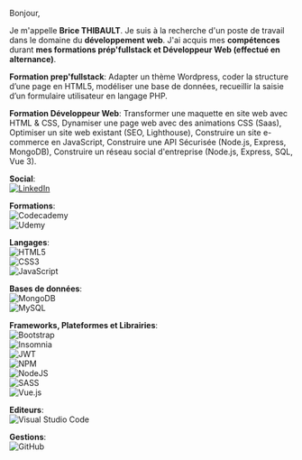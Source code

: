 Bonjour,

Je m'appelle __Brice THIBAULT__.
Je suis à la recherche d'un poste de travail dans le domaine du __développement web__.
J'ai acquis mes __compétences__ durant __mes formations prép'fullstack et Développeur Web (effectué en alternance)__.

__Formation prep'fullstack__:
Adapter un thème Wordpress, coder la structure d’une page en HTML5, modéliser une base de données, recueillir la saisie d’un formulaire utilisateur en langage PHP.

__Formation Développeur Web__:
Transformer une maquette en site web avec HTML & CSS, Dynamiser une page web avec des animations CSS (Saas), Optimiser un site web existant (SEO, Lighthouse), Construire un site e-commerce en JavaScript, Construire une API Sécurisée (Node.js, Express, MongoDB), Construire un réseau social d'entreprise (Node.js, Express, SQL, Vue 3).

__Social__:<br>
<a href="https://www.linkedin.com/in/bricethibault/" rel="nofollow">![LinkedIn](https://img.shields.io/badge/linkedin-%230077B5.svg?style=for-the-badge&logo=linkedin&logoColor=white)</a>

__Formations__:<br>
![Codecademy](https://img.shields.io/badge/Codecademy-FFF0E5?style=for-the-badge&logo=codecademy&logoColor=1F243A)<br>
![Udemy](https://img.shields.io/badge/Udemy-A435F0?style=for-the-badge&logo=Udemy&logoColor=white)

__Langages__:<br>
![HTML5](https://img.shields.io/badge/html5-%23E34F26.svg?style=for-the-badge&logo=html5&logoColor=white)<br>
![CSS3](https://img.shields.io/badge/css3-%231572B6.svg?style=for-the-badge&logo=css3&logoColor=white)<br>
![JavaScript](https://img.shields.io/badge/javascript-%23323330.svg?style=for-the-badge&logo=javascript&logoColor=%23F7DF1E)<br>

__Bases de données__:<br>
![MongoDB](https://img.shields.io/badge/MongoDB-%234ea94b.svg?style=for-the-badge&logo=mongodb&logoColor=white)<br>
![MySQL](https://img.shields.io/badge/mysql-%2300f.svg?style=for-the-badge&logo=mysql&logoColor=white)<br>

__Frameworks, Plateformes et Librairies__:<br>
![Bootstrap](https://img.shields.io/badge/bootstrap-%23563D7C.svg?style=for-the-badge&logo=bootstrap&logoColor=white)<br>
![Insomnia](https://img.shields.io/badge/Insomnia-black?style=for-the-badge&logo=insomnia&logoColor=5849BE)<br>
![JWT](https://img.shields.io/badge/JWT-black?style=for-the-badge&logo=JSON%20web%20tokens)<br>
![NPM](https://img.shields.io/badge/NPM-%23000000.svg?style=for-the-badge&logo=npm&logoColor=white)<br>
![NodeJS](https://img.shields.io/badge/node.js-6DA55F?style=for-the-badge&logo=node.js&logoColor=white)<br>
![SASS](https://img.shields.io/badge/SASS-hotpink.svg?style=for-the-badge&logo=SASS&logoColor=white)<br>
![Vue.js](https://img.shields.io/badge/vuejs-%2335495e.svg?style=for-the-badge&logo=vuedotjs&logoColor=%234FC08D)<br>

__Editeurs__:<br>
![Visual Studio Code](https://img.shields.io/badge/Visual%20Studio%20Code-0078d7.svg?style=for-the-badge&logo=visual-studio-code&logoColor=white)<br>

__Gestions__:<br>
![GitHub](https://img.shields.io/badge/github-%23121011.svg?style=for-the-badge&logo=github&logoColor=white)<br>
